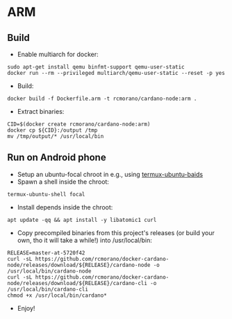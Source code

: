 # ARM

## Build

* Enable multiarch for docker:
```
sudo apt-get install qemu binfmt-support qemu-user-static
docker run --rm --privileged multiarch/qemu-user-static --reset -p yes
```
* Build:
```
docker build -f Dockerfile.arm -t rcmorano/cardano-node:arm .
```
* Extract binaries:
```
CID=$(docker create rcmorano/cardano-node:arm)
docker cp ${CID}:/output /tmp
mv /tmp/output/* /usr/local/bin
```

## Run on Android phone

* Setup an ubuntu-focal chroot in e.g., using [termux-ubuntu-baids]
* Spawn a shell inside the chroot:
```
termux-ubuntu-shell focal
```
* Install depends inside the chroot:
```
apt update -qq && apt install -y libatomic1 curl
```
* Copy precompiled binaries from this project's releases (or build your own, tho it will take a while!) into /usr/local/bin:
```
RELEASE=master-at-5720f42
curl -sL https://github.com/rcmorano/docker-cardano-node/releases/download/${RELEASE}/cardano-node -o /usr/local/bin/cardano-node
curl -sL https://github.com/rcmorano/docker-cardano-node/releases/download/${RELEASE}/cardano-cli -o /usr/local/bin/cardano-cli
chmod +x /usr/local/bin/cardano*
```
* Enjoy!

[termux-ubuntu-baids]: https://github.com/rcmorano/termux-ubuntu-baids#instructions
